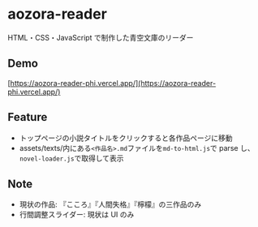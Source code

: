 # aozora-reader

HTML・CSS・JavaScript で制作した青空文庫のリーダー

## Demo

[https://aozora-reader-phi.vercel.app/](https://aozora-reader-phi.vercel.app/)

## Feature

- トップページの小説タイトルをクリックすると各作品ページに移動
- assets/texts/内にある`<作品名>.md`ファイルを`md-to-html.js`で parse し、`novel-loader.js`で取得して表示

## Note

- 現状の作品: 『こころ』『人間失格』『檸檬』の三作品のみ
- 行間調整スライダー: 現状は UI のみ

